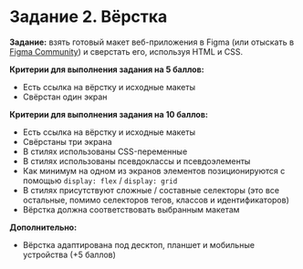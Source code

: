 # Задание 2. Вёрстка

**Задание:** взять готовый макет веб-приложения в Figma (или отыскать в [Figma Community](https://www.figma.com/community)) и сверстать его, используя HTML и CSS.

**Критерии для выполнения задания на 5 баллов:**

* Есть ссылка на вёрстку и исходные макеты
* Свёрстан один экран

**Критерии для выполнения задания на 10 баллов:**

* Есть ссылка на вёрстку и исходные макеты
* Свёрстаны три экрана
* В стилях использованы CSS-переменные
* В стилях использованы псевдоклассы и псевдоэлементы
* Как минимум на одном из экранов элементов позиционируются с помощью `display: flex` / `display: grid`
* В стилях присутствуют сложные / составные селекторы (это все остальные, помимо селекторов тегов, классов и идентификаторов)
* Вёрстка должна соответствовать выбранным макетам

**Дополнительно:**

* Вёрстка адаптирована под десктоп, планшет и мобильные устройства (+5 баллов)
